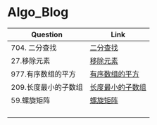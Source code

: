 # Algo_Blog

| Question      | Link               |
| ------------- | ------------------ |
| 704. 二分查找 | [二分查找](https://github.com/kenkenkenkenny/Algo_Blog/tree/main/%E4%BA%8C%E5%88%86%E6%9F%A5%E6%89%BE) |
| 27.移除元素 | [移除元素](https://github.com/kenkenkenkenny/Algo_Blog/tree/main/27.%E7%A7%BB%E9%99%A4%E5%85%83%E7%B4%A0) |
| 977.有序数组的平方 | [有序数组的平方](https://github.com/kenkenkenkenny/Algo_Blog/tree/main/977.%E6%9C%89%E5%BA%8F%E6%95%B0%E7%BB%84%E7%9A%84%E5%B9%B3%E6%96%B9) |
| 209.长度最小的子数组 |[长度最小的子数组](https://github.com/kenkenkenkenny/Algo_Blog/tree/main/209.%E9%95%BF%E5%BA%A6%E6%9C%80%E5%B0%8F%E7%9A%84%E5%AD%90%E6%95%B0%E7%BB%84) |
| 59.螺旋矩阵 |  [螺旋矩阵](https://github.com/kenkenkenkenny/Algo_Blog/tree/main/59.%E8%9E%BA%E6%97%8B%E7%9F%A9%E9%98%B5)|
|  |  |
|  |  |
|  |  |
|  |  |



